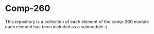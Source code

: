 # Comp-260

This repository is a collection of each element of the comp-260 module  
each element has been included as a submodule :)
